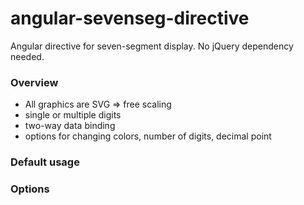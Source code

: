 # angular-sevenseg-directive

Angular directive for seven-segment display.
No jQuery dependency needed.

### Overview
- All graphics are SVG => free scaling
- single or multiple digits
- two-way data binding
- options for changing colors, number of digits, decimal point

### Default usage

### Options
